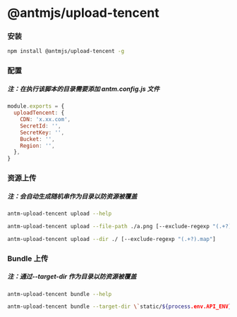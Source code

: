# @antmjs/upload-tencent

### 安装

```bash
npm install @antmjs/upload-tencent -g
```

### 配置

##### 注：在执行该脚本的目录需要添加 antm.config.js 文件

```javascript
module.exports = {
  uploadTencent: {
    CDN: 'x.xx.com',
    SecretId: '',
    SecretKey: '',
    Bucket: '',
    Region: '',
  },
}
```

### 资源上传

##### 注：会自动生成随机串作为目录以防资源被覆盖

```bash
antm-upload-tencent upload --help

antm-upload-tencent upload --file-path ./a.png [--exclude-regexp "(.+?).map"]

antm-upload-tencent upload --dir ./ [--exclude-regexp "(.+?).map"]
```

### Bundle 上传

##### 注：通过--target-dir 作为目录以防资源被覆盖

```bash
antm-upload-tencent bundle --help

antm-upload-tencent bundle --target-dir \`static/${process.env.API_ENV}/${pkg.name}/${process.env.DEPOLY_VERSION}\` --dir \`./build\` [--exclude-regexp "(.+?).map"]
```
